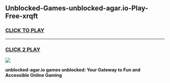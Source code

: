 
## Unblocked-Games-unblocked-agar.io-Play-Free-xrqft
<h3>
<a href="https://premium76.site?title=unblocked-agar.io&ref=20M">CLICK TO PLAY</a></h3>
<hr>

<h3>
<a href="https://premium76.site?title=unblocked-agar.io&ref=20M">CLICK 2 PLAY</a>
  
</h3>

<a href="https://premium76.site?title=unblocked-agar.io&ref=19M"><img src="https://clearcache.store/games.png"></a>


**unblocked-agar.io games unblocked: Your Gateway to Fun and Accessible Online Gaming**
